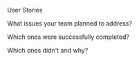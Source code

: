 User Stories

What issues your team planned to address?

Which ones were successfully completed?

Which ones didn't and why?
